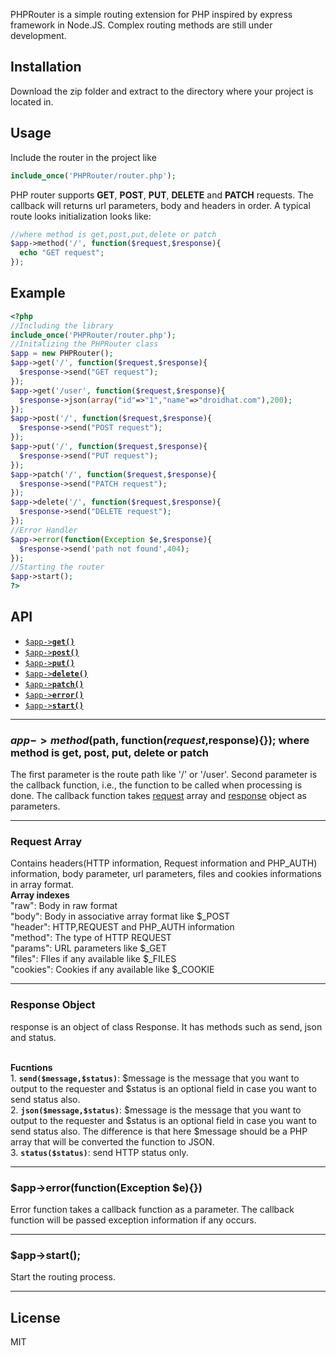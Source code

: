 PHPRouter is a simple routing extension for PHP inspired by express framework in Node.JS. Complex routing methods are still under development.

<a name="install"></a>
## Installation
Download the zip folder and extract to the directory where your project is located in.


<a name="usage"></a>
## Usage
Include the router in the project like

```php
include_once('PHPRouter/router.php');
```

PHP router supports <b>GET</b>, <b>POST</b>, <b>PUT</b>, <b>DELETE</b> and <b>PATCH</b> requests. The callback will returns url parameters, body and headers in order.
A typical route looks initialization looks like:
```php
//where method is get,post,put,delete or patch
$app->method('/', function($request,$response){
  echo "GET request";
});
```

<a name="example"></a>
## Example

```php
<?php
//Including the library
include_once('PHPRouter/router.php');
//Initalizing the PHPRouter class
$app = new PHPRouter();
$app->get('/', function($request,$response){
  $response->send("GET request");
});
$app->get('/user', function($request,$response){
  $response->json(array("id"=>"1","name"=>"droidhat.com"),200);
});
$app->post('/', function($request,$response){
  $response->send("POST request");
});
$app->put('/', function($request,$response){
  $response->send("PUT request");
});
$app->patch('/', function($request,$response){
  $response->send("PATCH request");
});
$app->delete('/', function($request,$response){
  $response->send("DELETE request");
});
//Error Handler
$app->error(function(Exception $e,$response){
  $response->send('path not found',404);
});
//Starting the router
$app->start();
?>
```
<a name="api"></a>
## API

  * <a href="#method"><code>$app-><b>get()</b></code></a>
  * <a href="#method"><code>$app-><b>post()</b></code></a>
  * <a href="#method"><code>$app-><b>put()</b></code></a>
  * <a href="#method"><code>$app-><b>delete()</b></code></a>
  * <a href="#method"><code>$app-><b>patch()</b></code></a>
  * <a href="#error"><code>$app-><b>error()</b></code></a>
  * <a href="#start"><code>$app-><b>start()</b></code></a>

-------------------------------------------------------
<a name="method"></a>
### $app->method($path, function($request,$response){}); where method is get, post, put, delete or patch

The first parameter is the route path like '/' or '/user'.
Second parameter is the callback function, i.e., the function to be called when processing is done.
The callback function takes <a href="#request">request</a> array and <a href="#response">response</a> object as parameters.

---------------------------------------------------------
<a name="request"></a>
### Request Array

Contains headers(HTTP information, Request information and PHP_AUTH) information, body parameter, url parameters, files and cookies informations in array format.
<br>
<b>Array indexes</b><br>
"raw": Body in raw format<br>
"body": Body in associative array format like $_POST<br>
"header": HTTP,REQUEST and PHP_AUTH information<br>
"method": The type of HTTP REQUEST<br>
"params": URL parameters like $_GET<br>
"files": FIles if any available like $_FILES<br>
"cookies": Cookies if any available like $_COOKIE<br>

-------------------------------------------------------
<a name="response"></a>
### Response Object

response is an object of class Response. It has methods such as send, json and status.

<br>
<b>Fucntions</b><br>
1. <code><b>send($message,$status)</b></code>: $message is the message that you want to output to the requester and $status is an optional field in case you want to send status also.<br>
2. <code><b>json($message,$status)</b></code>: $message is the message that you want to output to the requester and $status is an optional field in case you want to send status also. The difference is that here $message should be a PHP array that will be converted the function to JSON.<br>
3. <code><b>status($status)</b></code>: send HTTP status only.

-------------------------------------------------------
<a name="error"></a>
### $app->error(function(Exception $e){})

Error function takes a callback function as a parameter. The callback function will be passed exception information if any occurs.<br>

---------------------------------------------------------
<a name="start"></a>
### $app->start();

Start the routing process.<br>

-------------------------------------------------------
<a name="license"></a>
## License

MIT
